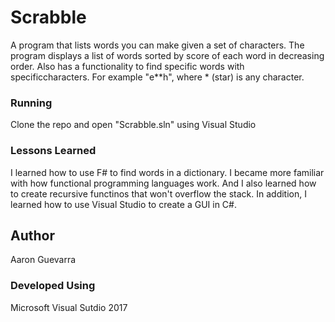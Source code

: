 # Scrabble
A program that lists words you can make given a set of characters. The program displays a list of words sorted by score of 
each word in decreasing order. Also has a functionality to find specific words with specificcharacters. For example "e**h", 
where * (star) is any character.
### Running
Clone the repo and open "Scrabble.sln" using Visual Studio
### Lessons Learned
I learned how to use F# to find words in a dictionary. I became more familiar with how functional programming languages work.
And I also learned how to create recursive functinos that won't overflow the stack. In addition, I learned how to use Visual
Studio to create a GUI in C#.
## Author
Aaron Guevarra
### Developed Using
Microsoft Visual Sutdio 2017
